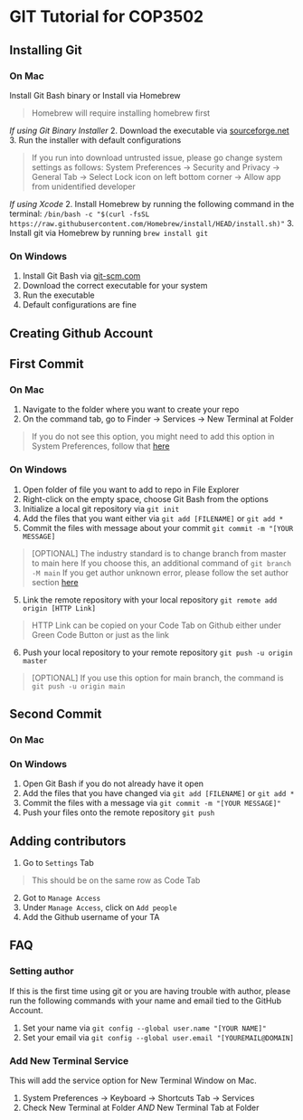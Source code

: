 # GIT Tutorial for COP3502

## Installing Git
### On Mac
Install Git Bash binary or Install via Homebrew
>Homebrew will require installing homebrew first

*If using Git Binary Installer*
2. Download the executable via [sourceforge.net](https://sourceforge.net/projects/git-osx-installer/)
3. Run the installer with default configurations
>If you run into download untrusted issue, please go change system settings as follows:
>System Preferences -> Security and Privacy -> General Tab -> Select Lock icon on left bottom corner -> Allow app from unidentified developer

*If using Xcode*
2. Install Homebrew by running the following command in the terminal:
`/bin/bash -c "$(curl -fsSL https://raw.githubusercontent.com/Homebrew/install/HEAD/install.sh)"`
3. Install git via Homebrew by running `brew install git`



### On Windows
1. Install Git Bash via [git-scm.com](https://git-scm.com/download/win)
2. Download the correct executable for your system
2. Run the executable
3. Default configurations are fine

## Creating Github Account

## First Commit
### On Mac
1. Navigate to the folder where you want to create your repo
2. On the command tab, go to Finder -> Services -> New Terminal at Folder
>If you do not see this option, you might need to add this option in System Preferences, follow that [here](#add-new-terminal-service)

### On Windows
1. Open folder of file you want to add to repo in File Explorer
2. Right-click on the empty space, choose Git Bash from the options
3. Initialize a local git repository via `git init`
3. Add the files that you want either via `git add [FILENAME]` or `git add *`
4. Commit the files with message about your commit `git commit -m "[YOUR MESSAGE]`
>[OPTIONAL] The industry standard is to change branch from master to main here
>If you choose this, an additional command of `git branch -M main`
>If you get author unknown error, please follow the set author section [here](#setting-author)
5. Link the remote repository with your local repository `git remote add origin [HTTP Link]`
>HTTP Link can be copied on your Code Tab on Github either under Green Code Button or just as the link
6. Push your local repository to your remote repository `git push -u origin master`
>[OPTIONAL] If you use this option for main branch, the command is `git push -u origin main`


## Second Commit
### On Mac

### On Windows
1. Open Git Bash if you do not already have it open
2. Add the files that you have changed via `git add [FILENAME]` or `git add *`
3. Commit the files with a message via `git commit -m "[YOUR MESSAGE]"`
4. Push your files onto the remote repository `git push`

## Adding contributors

1. Go to `Settings` Tab
>This should be on the same row as Code Tab
2. Got to `Manage Access`
3. Under `Manage Access`, click on `Add people`
4. Add the Github username of your TA


## FAQ

### Setting author
If this is the first time using git or you are having trouble with author, please run the following commands with your name and email tied to the GitHub Account.

1. Set your name via `git config --global user.name "[YOUR NAME]"`
2. Set your email via `git config --global user.email "[YOUREMAIL@DOMAIN]`

### Add New Terminal Service
This will add the service option for New Terminal Window on Mac.

1. System Preferences -> Keyboard -> Shortcuts Tab -> Services
2. Check New Terminal at Folder *AND* New Terminal Tab at Folder